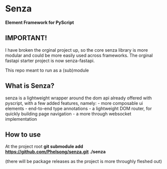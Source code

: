 # Senza

**Element Framework for PyScript**

## IMPORTANT!
I have broken the orginal project up, so the core senza library is more modular and could be more easily used across frameworks. 
The orginal fastapi starter project is now senza-fastapi. 

This repo meant to run as a (sub)module 

## What is Senza?

senza is a lightweight wrapper around the dom api already offered with pyscript, with a few added features, namely: 
    - more composable ui elements 
    - end-to-end type annotations 
    - a lightweight DOM router, for quickly building page navigation 
    - a more through websocket implementation 

## How to use
At the project root 
__git submodule add https://github.com/Phelsong/senza.git ./senza__ 

(there will be package releases as the project is more throughly fleshed out)
